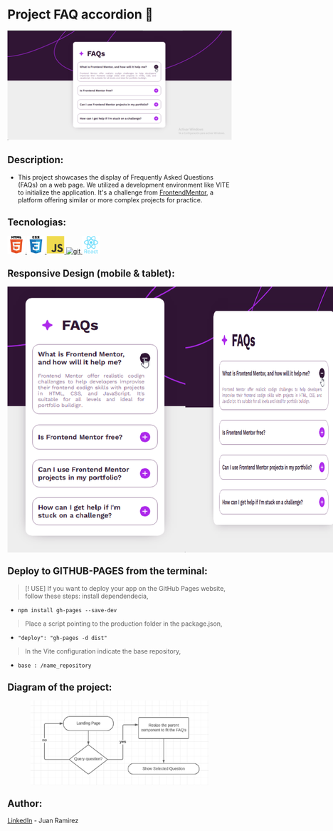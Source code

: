 # Project FAQ accordion 🚀
![Page main of the project](./src/assets/background_desktop_FAQ_accordion.png)

## Description:
- This project showcases the display of Frequently Asked Questions (FAQs) on a web page. We utilized a development environment like VITE to initialize the application. It's a challenge from [FrontendMentor](https://www.frontendmentor.io/), a platform offering similar or more complex projects for practice.


## Tecnologias:
<a href="https://www.w3.org/html/" target="_blank" rel="noreferrer">
  <img title="HTML" src="https://raw.githubusercontent.com/devicons/devicon/master/icons/html5/html5-original-wordmark.svg" alt="html5" width="40" height="40"/>
</a>
<a href="https://www.w3schools.com/css/" target="_blank" rel="noreferrer">
  <img title="CSS" src="https://raw.githubusercontent.com/devicons/devicon/master/icons/css3/css3-original-wordmark.svg" alt="css3" width="40" height="40"/>
</a>
<a href="https://developer.mozilla.org/en-US/docs/Web/JavaScript" target="_blank" rel="noreferrer">
  <img title="javaScript" src="https://raw.githubusercontent.com/devicons/devicon/master/icons/javascript/javascript-original.svg" alt="javascript" width="40" height="40"/>
</a>
<a href="https://git-scm.com/" target="_blank" rel="noreferrer">
  <img title="git" src="https://www.vectorlogo.zone/logos/git-scm/git-scm-icon.svg" alt="git" width="40" height="40"/>
</a>
<a href="https://reactjs.org/" target="_blank" rel="noreferrer">
  <img title="React.js" src="https://raw.githubusercontent.com/devicons/devicon/master/icons/react/react-original-wordmark.svg" alt="react" width="40" height="40"/>
</a>


## Responsive Design (mobile & tablet):
<div style="display: flex; justify-content: space-between;">
    <img src="./src/assets/background_mobile_FAQ_accordion.png" alt="Mobile View" width="400"/>
    <img src="./src/assets/background_table_FAQ_accordion.png" alt="Tablet View" width="400"/>
</div>



## Deploy to GITHUB-PAGES from the terminal:
> [! USE]
> If you want to deploy your app on the GitHub Pages website, follow these steps:
> install dependendecia, 
- `npm install gh-pages --save-dev`
> Place a script pointing to the production folder in the package.json, 
- `"deploy": "gh-pages -d dist"`
> In the Vite configuration indicate the base repository, 
- `base : /name_repository`

## Diagram of the project:
<div style="display: flex; justify-content: center;">
    <img src="./src/assets/diagram.png" alt="Diagram View" width="400"/>
</div>

## Author: 
[LinkedIn](https://www.linkedin.com/in/juan-ramirez-490b84271/) - Juan Ramirez






<!-- 
[!NOTE]: Una nota general que proporciona información o contexto.
[!IMPORTANT]: Una nota importante que debe leerse cuidadosamente.
[!USE]: Una nota que proporciona instrucciones sobre cómo usar algo.
[!BUG]: Una nota que informa sobre un error o problema.
[!TODO]: Una nota que indica una tarea pendiente.
También hay otros tipos de notas menos comunes, como:

[!HACK]: Una nota que proporciona un truco o solución alternativa.
[!WARNING]: Una nota que advierte sobre un peligro o riesgo.
[!DEPRECATED]: Una nota que informa sobre una característica o funcionalidad que ya no se usa.
[!SECURITY]: Una nota que informa sobre una vulnerabilidad de seguridad. -->